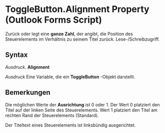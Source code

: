 
# ToggleButton.Alignment Property (Outlook Forms Script)

Zurück oder legt eine  **ganze Zahl**, der angibt, die Position des Steuerelements im Verhältnis zu seinem Titel zurück. Lese-/Schreibzugriff.


## Syntax

 _Ausdruck_. **Alignment**

 _Ausdruck_ Eine Variable, die ein **ToggleButton** -Objekt darstellt.


## Bemerkungen

Die möglichen Werte der  **Ausrichtung** ist 0 oder 1. Der Wert 0 platziert den Titel auf der linken Seite des Steuerelements. Wert 1 platziert den Titel am rechten Rand der Steuerelements (Standard).

Der Titeltext eines Steuerelements ist linksbündig ausgerichtet.

